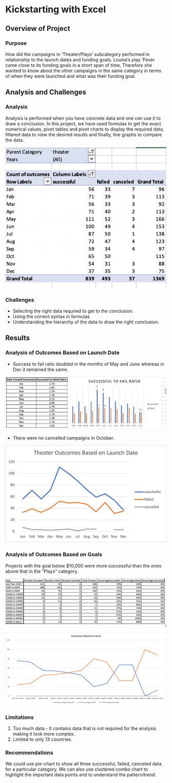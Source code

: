 # Kickstarting with Excel #

## Overview of Project ##

### Purpose ###

How did the campaigns in ‘Theater/Plays’ subcategory performed in relationship to the launch dates and funding goals. 
Louise’s play ‘Fever came close to its funding goals in a short span of time, Therefore she wanted to know about the other campaigns in the same category in terms of when they were launched and what was their funding goal.

## Analysis and Challenges ##

### Analysis ###

Analysis is performed when you have concrete data and one can use it to draw a conclusion. In this project, we have used formulas to get the exact numerical values, pivot tables and pivot charts to display the required data, filtered data to view the desired results and finally, line graphs to compare the data.

![This is an image](https://github.com/dhwaniagrawal/Kickstarter-analysis/blob/main/Pivot%20table%20for%20%22Theater%20Outcomes%20by%20Launch%20Date%22.png)

### Challenges ###

* Selecting the right data required to get to the conclusion.
* Using the correct syntax in formulas
* Understanding the hierarchy of the data to draw the right conclusion.

## Results ##

### Analysis of Outcomes Based on Launch Date ###

*  Success to fail ratio doubled in the months of May and June whereas in Dec it remained the same.

![This is an image](https://github.com/dhwaniagrawal/Kickstarter-analysis/blob/main/Successful%20to%20Failed%20Ratio%20based%20on%20Launch%20Date.png)

* There were no cancelled campaigns in October.

![This is an image](https://github.com/dhwaniagrawal/Kickstarter-analysis/blob/main/Theater_Outcomes_vs_Launch.png)

### Analysis of Outcomes Based on Goals ###

Projects with the goal below $10,000 were more successful than the ones above that in the “Plays” category.

![This is an image](https://github.com/dhwaniagrawal/Kickstarter-analysis/blob/main/Usage%20of%20Formulas%20in%20Tabular%20form%20for%20Outcomes%20based%20on%20Goals.png)

![This is an image](https://github.com/dhwaniagrawal/Kickstarter-analysis/blob/main/Outcomes_vs_Goals.png)

### Limitations ###

1. Too much data.- It contains data that is not required for the analysis making it look more complex.
2. Limited to only 13 countries.

### Recommendations ###

We could use pie-chart to show all three successful, failed, canceled data for a particular category. We can also use clustered combo chart to highlight the important data points and to understand the pattern/trend.

